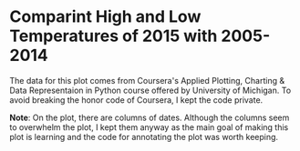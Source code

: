 # Comparint High and Low Temperatures of 2015 with 2005-2014  

The data for this plot comes from Coursera's Applied Plotting, Charting & Data Representaion in Python course offered by University of Michigan.
To avoid breaking the honor code of Coursera, I kept the code private.  

**Note**: On the plot, there are columns of dates. Although the columns seem to overwhelm the plot,
I kept them anyway as the main goal of making this plot is learning and the code for annotating the plot was worth keeping.
